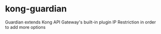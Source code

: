 # kong-guardian
Guardian extends Kong API Gateway's built-in plugin IP Restriction in order to add more options
